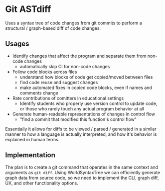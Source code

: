 
# Git ASTdiff

Uses a syntax tree of code changes from git commits to perform a structural / graph-based diff of code changes.

## Usages

- Identify changes that affect the program and separate them from non-code changes
  - automatically skip CI for non-code changes
- Follow code blocks across files
  - understand how blocks of code get copied/moved between files
  - find code reuse and suggest changes
  - make automated fixes in copied code blocks, even if names and comments change
- Rate contributions of comitters in educational settings
  - Identify students who properly use version control to update code, or those who rarely touch any actual program behavior at all
- Generate human-readable representations of changes in control flow
  - "find a commit that modified this function's control flow"

Essentially it allows for diffs to be viewed / parsed / generated in a similar manner to how a language is actually interpreted, and how it's behavior is explained in human terms.

## Implementation

The plan is to create a git command that operates in the same context and arguments as `git diff`. Using WorldSyntaxTree we can efficiently generate graph data from source code, so we need to implement the CLI, graph diff, UX, and other functionality options.

